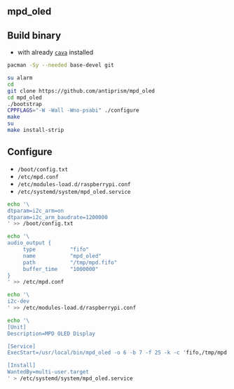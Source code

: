 mpd_oled
---

## Build binary
- with already [`cava`](https://github.com/rern/rern.github.io/tree/master/Packages/cava) installed
```sh
pacman -Sy --needed base-devel git

su alarm
cd
git clone https://github.com/antiprism/mpd_oled
cd mpd_oled
./bootstrap
CPPFLAGS="-W -Wall -Wno-psabi" ./configure
make
su
make install-strip
```
## Configure
- `/boot/config.txt`
- `/etc/mpd.conf`
- `/etc/modules-load.d/raspberrypi.conf`
- `/etc/systemd/system/mpd_oled.service`
```sh
echo '\
dtparam=i2c_arm=on
dtparam=i2c_arm_baudrate=1200000
' >> /boot/config.txt

echo '\
audio_output {
     type           "fifo"
     name           "mpd_oled"
     path           "/tmp/mpd.fifo"
     buffer_time    "1000000"
}
' >> /etc/mpd.conf

echo '\
i2c-dev
' >> /etc/modules-load.d/raspberrypi.conf

echo '\
[Unit]
Description=MPD OLED Display

[Service]
ExecStart=/usr/local/bin/mpd_oled -o 6 -b 7 -f 25 -k -c 'fifo,/tmp/mpd.fifo'

[Install]
WantedBy=multi-user.target
' > /etc/systemd/system/mpd_oled.service
```
